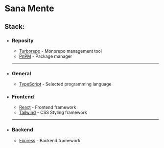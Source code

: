 # Sana Mente

## Stack:

- ### Reposity
  - [Turborepo](https://turbo.build/repo) - Monorepo management tool
  - [PnPM](https://pnpm.io/) - Package manager
  ***
- ### General
  - [TypeScript](https://www.typescriptlang.org/) - Selected programming language
- ### Frontend
  - [React](https://reactjs.org/) - Frontend framework
  - [Tailwind](https://tailwindcss.com/) - CSS Styling framework
  ***
- ### Backend
  - [Express](https://expressjs.com/) - Backend framework
